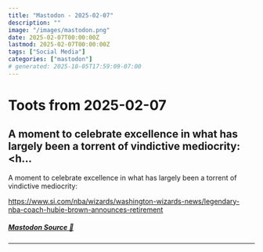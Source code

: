 ```yaml
---
title: "Mastodon - 2025-02-07"
description: ""
image: "/images/mastodon.png"
date: 2025-02-07T00:00:00Z
lastmod: 2025-02-07T00:00:00Z
tags: ["Social Media"]
categories: ["mastodon"]
# generated: 2025-10-05T17:59:09-07:00
---
```


# Toots from 2025-02-07

## A moment to celebrate excellence in what has largely been a torrent of vindictive mediocrity:  <h...

A moment to celebrate excellence in what has largely been a torrent of vindictive mediocrity:

<https://www.si.com/nba/wizards/washington-wizards-news/legendary-nba-coach-hubie-brown-announces-retirement>

##### [Mastodon Source 🐘](https://hachyderm.io/@mweagle/113963926568256482)

---

